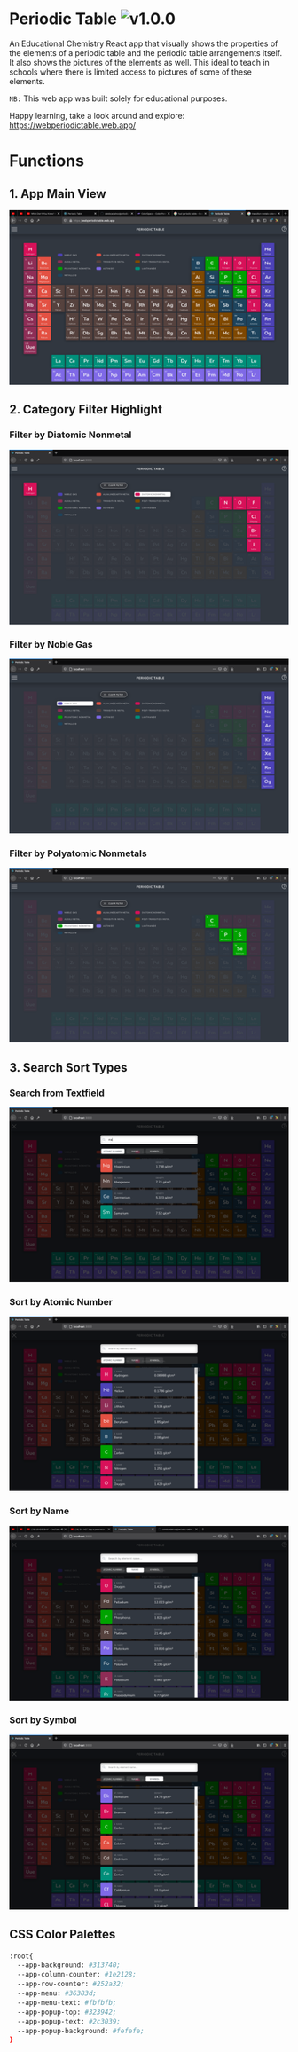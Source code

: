 # Periodic Table ![v1.0.0](https://camo.githubusercontent.com/9179c0dbb432a2a9c01f7cc755cc47c23d505a1a64ff24e3beb5a0341ccad2d9/68747470733a2f2f696d672e736869656c64732e696f2f62616467652f6e706d2d76312e302e302d626c75652e737667)

An Educational Chemistry React app that visually shows the properties of the elements of a periodic table and the periodic table arrangements itself. It also shows the pictures of the elements as well. This ideal to teach in schools where there is limited access to pictures of some of these elements.


`NB:` This web app was built solely for educational purposes.

Happy learning, take a look around and explore:
https://webperiodictable.web.app/

# Functions
## 1. App Main View
![app main view](screenshots/app-view.png)

## 2. Category Filter Highlight
### Filter by Diatomic Nonmetal
![app main view](screenshots/category-highlight-a.png)
### Filter by Noble Gas
![app main view](screenshots/category-highlight-b.png)
### Filter by Polyatomic Nonmetals
![app main view](screenshots/category-highlight-c.png)

## 3. Search Sort Types
### Search from Textfield
![app main view](screenshots/search-abilities.png)
### Sort by Atomic Number
![app main view](screenshots/sort-by-atomic-number.png)
### Sort by Name
![app main view](screenshots/sort-by-name.png)
### Sort by Symbol
![app main view](screenshots/sort-by-symbol.png)


## CSS Color Palettes
```sh
:root{
  --app-background: #313740;
  --app-column-counter: #1e2128;
  --app-row-counter: #252a32;
  --app-menu: #36383d;
  --app-menu-text: #fbfbfb;
  --app-popup-top: #323942;
  --app-popup-text: #2c3039;
  --app-popup-background: #fefefe;
}
```
